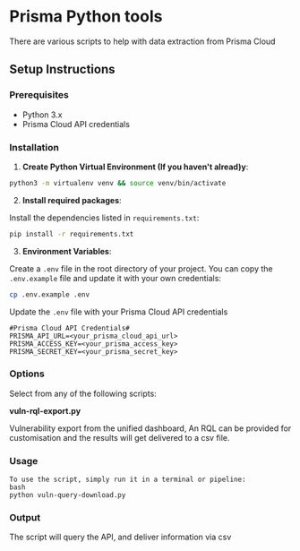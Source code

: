 # Prisma Python tools

There are various scripts to help with data extraction from Prisma Cloud

## Setup Instructions

### Prerequisites

- Python 3.x
- Prisma Cloud API credentials

### Installation

1. **Create Python Virtual Environment (If you haven't alread)y**:

```bash
python3 -m virtualenv venv && source venv/bin/activate  
```

2. **Install required packages**:

Install the dependencies listed in `requirements.txt`:

```bash
pip install -r requirements.txt
```

3. **Environment Variables**:

Create a `.env` file in the root directory of your project. You can copy the `.env.example` file and update it with your own credentials:

```bash
cp .env.example .env
```

Update the `.env` file with your Prisma Cloud API credentials

```
#Prisma Cloud API Credentials#
PRISMA_API_URL=<your_prisma_cloud_api_url>
PRISMA_ACCESS_KEY=<your_prisma_access_key>
PRISMA_SECRET_KEY=<your_prisma_secret_key>
```

### Options

Select from any of the following scripts:


**vuln-rql-export.py**

Vulnerability export from the unified dashboard, An RQL can be provided for customisation and the results will get delivered to a csv file.



### Usage
```
To use the script, simply run it in a terminal or pipeline:
bash
python vuln-query-download.py

```

### Output

The script will query the API, and deliver information via csv

